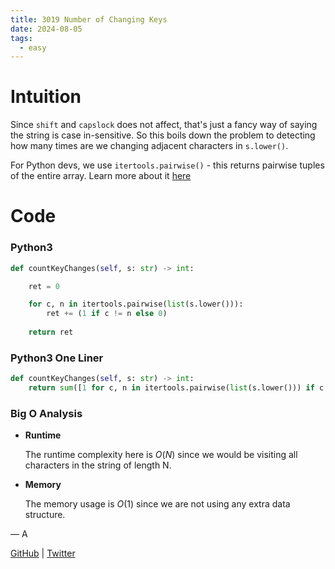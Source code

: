 ```yaml
---
title: 3019 Number of Changing Keys
date: 2024-08-05
tags:
  - easy
---
```


# Intuition

Since `shift` and `capslock` does not affect, that's just a fancy way of saying the string is case in-sensitive. So this boils down the problem to detecting how many times are we changing adjacent characters in `s.lower()`.

For Python devs, we use `itertools.pairwise()` - this returns pairwise tuples of the entire array. Learn more about it [here](https://docs.python.org/3/library/itertools.html#itertools.pairwise)

# Code

### Python3

```python
def countKeyChanges(self, s: str) -> int:

    ret = 0

    for c, n in itertools.pairwise(list(s.lower())):
        ret += (1 if c != n else 0)
    
    return ret
```

### Python3 One Liner

```python
def countKeyChanges(self, s: str) -> int:
    return sum([1 for c, n in itertools.pairwise(list(s.lower())) if c != n])
```

### Big O Analysis

- **Runtime**

  The runtime complexity here is $O(N)$ since we would be visiting all characters in the string of length N.

- **Memory**

  The memory usage is $O(1)$ since we are not using any extra data structure.

— A

[GitHub](https://github.com/AtharvaKamble) | [Twitter](https://twitter.com/AtharvaKamble07)
